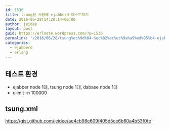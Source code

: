 ```yaml
---
id: 1536
title: tsung을 사용해 ejabberd 테스트하기
date: 2016-06-28T14:20:14+00:00
author: jeidee
layout: post
guid: https://erlnote.wordpress.com/?p=1536
permalink: '/2016/06/28/tsung%ec%9d%84-%ec%82%ac%ec%9a%a9%ed%95%b4-ejabberd-%ed%85%8c%ec%8a%a4%ed%8a%b8%ed%95%98%ea%b8%b0/'
categories:
  - ejabberd
  - erlang
---
```

## 테스트 환경

  * ejabber node 1대, tsung node 1대, dabase node 1대
  * ulimit -n 100000

## tsung.xml

https://gist.github.com/jeidee/ae4cb98e609f405d5ce6b60a4b53f0fe